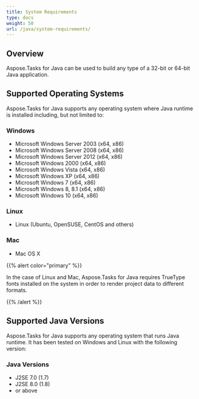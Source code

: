 ```yaml
---
title: System Requirements
type: docs
weight: 50
url: /java/system-requirements/
---
```


## **Overview**
Aspose.Tasks for Java can be used to build any type of a 32-bit or 64-bit Java application.
## **Supported Operating Systems**
Aspose.Tasks for Java supports any operating system where Java runtime is installed including, but not limited to:
### **Windows**
- Microsoft Windows Server 2003 (x64, x86)
- Microsoft Windows Server 2008 (x64, x86)
- Microsoft Windows Server 2012 (x64, x86)
- Microsoft Windows 2000 (x64, x86)
- Microsoft Windows Vista (x64, x86)
- Microsoft Windows XP (x64, x86)
- Microsoft Windows 7 (x64, x86)
- Microsoft Windows 8, 8.1 (x64, x86)
- Microsoft Windows 10 (x64, x86)
### **Linux**
- Linux (Ubuntu, OpenSUSE, CentOS and others)
### **Mac**
- Mac OS X



{{% alert color="primary" %}} 

In the case of Linux and Mac, Aspose.Tasks for Java requires TrueType fonts installed on the system in order to render project data to different formats.

{{% /alert %}} 


## **Supported Java Versions**
Aspose.Tasks for Java supports any operating system that runs Java runtime. It has been tested on Windows and Linux with the following version:
### **Java Versions**
- J2SE 7.0 (1.7)
- J2SE 8.0 (1.8)
- or above
